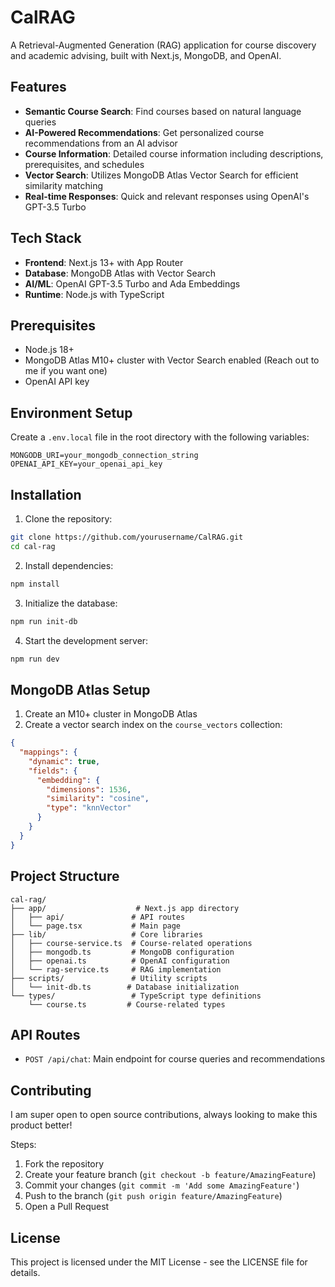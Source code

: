 # CalRAG

A Retrieval-Augmented Generation (RAG) application for course discovery and academic advising, built with Next.js, MongoDB, and OpenAI.

## Features

- **Semantic Course Search**: Find courses based on natural language queries
- **AI-Powered Recommendations**: Get personalized course recommendations from an AI advisor
- **Course Information**: Detailed course information including descriptions, prerequisites, and schedules
- **Vector Search**: Utilizes MongoDB Atlas Vector Search for efficient similarity matching
- **Real-time Responses**: Quick and relevant responses using OpenAI's GPT-3.5 Turbo

## Tech Stack

- **Frontend**: Next.js 13+ with App Router
- **Database**: MongoDB Atlas with Vector Search
- **AI/ML**: OpenAI GPT-3.5 Turbo and Ada Embeddings
- **Runtime**: Node.js with TypeScript

## Prerequisites

- Node.js 18+
- MongoDB Atlas M10+ cluster with Vector Search enabled (Reach out to me if you want one)
- OpenAI API key

## Environment Setup

Create a `.env.local` file in the root directory with the following variables:

```env
MONGODB_URI=your_mongodb_connection_string
OPENAI_API_KEY=your_openai_api_key
```

## Installation

1. Clone the repository:

```bash
git clone https://github.com/yourusername/CalRAG.git
cd cal-rag
```

2. Install dependencies:

```bash
npm install
```

3. Initialize the database:

```bash
npm run init-db
```

4. Start the development server:

```bash
npm run dev
```

## MongoDB Atlas Setup

1. Create an M10+ cluster in MongoDB Atlas
2. Create a vector search index on the `course_vectors` collection:

```json
{
  "mappings": {
    "dynamic": true,
    "fields": {
      "embedding": {
        "dimensions": 1536,
        "similarity": "cosine",
        "type": "knnVector"
      }
    }
  }
}
```

## Project Structure

```
cal-rag/
├── app/                    # Next.js app directory
│   ├── api/               # API routes
│   └── page.tsx           # Main page
├── lib/                   # Core libraries
│   ├── course-service.ts  # Course-related operations
│   ├── mongodb.ts         # MongoDB configuration
│   ├── openai.ts          # OpenAI configuration
│   └── rag-service.ts     # RAG implementation
├── scripts/               # Utility scripts
│   └── init-db.ts        # Database initialization
└── types/                 # TypeScript type definitions
    └── course.ts         # Course-related types
```

## API Routes

- `POST /api/chat`: Main endpoint for course queries and recommendations

## Contributing

I am super open to open source contributions, always looking to make this product better!

Steps:

1. Fork the repository
2. Create your feature branch (`git checkout -b feature/AmazingFeature`)
3. Commit your changes (`git commit -m 'Add some AmazingFeature'`)
4. Push to the branch (`git push origin feature/AmazingFeature`)
5. Open a Pull Request

## License

This project is licensed under the MIT License - see the LICENSE file for details.
